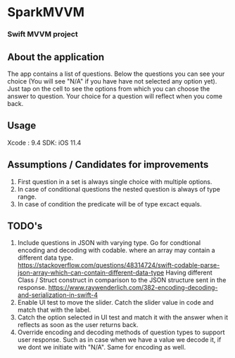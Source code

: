# SparkMVVM
### Swift MVVM project


## About the application
The app contains a list of questions. Below the questions you can see your choice (You will see "N/A" if you have have not selected any option yet). Just tap on the cell to see the options from which you can choose the answer to  question. Your choice for a question will reflect when you come back.

## Usage
Xcode : 9.4
SDK: iOS 11.4

## Assumptions / Candidates for improvements
1. First question in a set is always single choice with multiple options.
2. In case of conditional questions the nested question is always of type range.
3. In case of condition the predicate will be of type excact equals.

## TODO's
1. Include questions in JSON with varying type. Go for condtional encoding and decoding with codable. where an array may contain a different data type.
https://stackoverflow.com/questions/48314724/swift-codable-parse-json-array-which-can-contain-different-data-type
Having different Class / Struct construct in comparison to the JSON structure sent in the response.
https://www.raywenderlich.com/382-encoding-decoding-and-serialization-in-swift-4
2. Enable UI test to move the slider. Catch the slider value in code and match that with the label.
3. Catch the option selected in UI test and match it with the answer when it reflects as soon as the user returns back.
4. Override encoding and decoding methods of question types to support user response. Such as in case when we have a value we decode it, if we dont we initiate with "N/A". Same for encoding as well.

